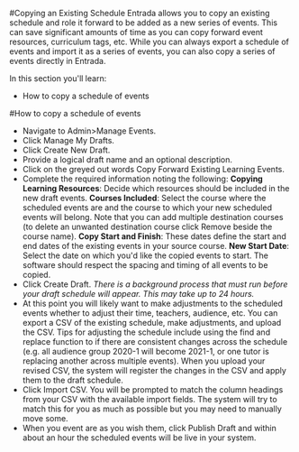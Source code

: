 #Copying an Existing Schedule
Entrada allows you to copy an existing schedule and role it forward to be added as a new series of events.  This can save significant amounts of time as you can copy forward event resources, curriculum tags, etc.  While you can always export a schedule of events and import it as a series of events, you can also copy a series of events directly in Entrada.

In this section you'll learn:
* How to copy a schedule of events

#How to copy a schedule of events
* Navigate to Admin>Manage Events.
* Click Manage My Drafts.
* Click Create New Draft.
* Provide a logical draft name and an optional description.
* Click on the greyed out words Copy Forward Existing Learning Events.
* Complete the required information noting the following:
**Copying Learning Resources**: Decide which resources should be included in the new draft events.
**Courses Included**: Select the course where the scheduled events are and the course to which your new scheduled events will belong.  Note that you can add multiple destination courses (to delete an unwanted destination course click Remove beside the course name).
**Copy Start and Finish**: These dates define the start and end dates of the existing events in your source course.
**New Start Date**: Select the date on which you'd like the copied events to start.  The software should respect the spacing and timing of all events to be copied.
* Click Create Draft. *There is a background process that must run before your draft schedule will appear.  This may take up to 24 hours.*
* At this point you will likely want to make adjustments to the scheduled events whether to adjust their time, teachers, audience, etc.  You can export a CSV of the existing schedule, make adjustments, and upload the CSV.  Tips for adjusting the schedule include using the find and replace function to if there are consistent changes across the schedule (e.g. all audience group 2020-1 will become 2021-1, or one tutor is replacing another across multiple events).  When you upload your revised CSV, the system will register the changes in the CSV and apply them to the draft schedule.
* Click Import CSV.  You will be prompted to match the column headings from your CSV with the available import fields.  The system will try to match this for you as much as possible but you may need to manually move some.
* When you event are as you wish them, click Publish Draft and within about an hour the scheduled events will be live in your system.
